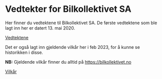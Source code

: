 # Vedtekter for Bilkollektivet SA

Her finner du vedtektene til Bilkollektivet SA. De første vedtektene som ble
lagt inn her er datert 13. mai 2020.

[Vedtektene](https://bilkollektivet.github.io/vedtekter/vedtekter.html)

Det er også lagt inn gjeldende vilkår her i feb 2023, for å kunne se historikken i disse.

__NB:__ Gjeldende vilkår finner du alltid på https://bilkollektivet.no

[Vilkår](https://bilkollektivet.github.io/vedtekter/vilkar.html)
